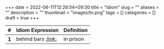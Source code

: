 +++
date = 2022-06-11T12:26:54+09:30
title = "Idiom"
slug = ""
aliases = ""
description = ""
thumbnail = "images/tn.png"
tags = []
categories = []
draft = true
+++

<table class="table">
  <thead>
    <tr>
      <th scope="col">#</th>
      <th scope="col">Idiom Expression</th>
      <th scope="col">Definition</th>
    </tr>
  </thead>
  <tbody>
    <tr>
      <th scope="row">1</th>
      <td>behind bars
        <a href="https://www.oxfordlearnersdictionaries.com/definition/english/bar_1#bar_idmg_2">
            :link:
        </a>
      </td>
      <td>in prison</td>
    </tr>
    <!-- <tr> -->
      <!-- <th scope="row">1</th> -->
      <!-- <td>behind bars -->
      <!--   <a href="https://www.oxfordlearnersdictionaries.com/definition/english/bar_1#bar_idmg_2"> -->
      <!--       :link: -->
      <!--   </a> -->
      <!-- </td> -->
      <!-- <td>in prison</td> -->
    <!-- </tr> -->
    <!-- <tr> -->
      <!-- <th scope="row">1</th> -->
      <!-- <td>behind bars -->
      <!--   <a href="https://www.oxfordlearnersdictionaries.com/definition/english/bar_1#bar_idmg_2"> -->
      <!--       :link: -->
      <!--   </a> -->
      <!-- </td> -->
      <!-- <td>in prison</td> -->
    <!-- </tr> -->
  </tbody>
</table>
